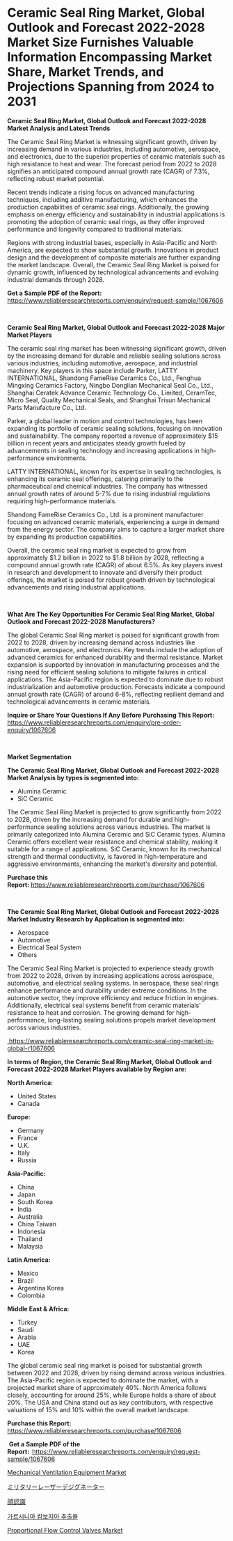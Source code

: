 <p><h1>Ceramic Seal Ring Market, Global Outlook and Forecast 2022-2028 Market Size Furnishes Valuable Information Encompassing Market Share, Market Trends, and Projections Spanning from 2024 to 2031</h1></p><p><strong>Ceramic Seal Ring Market, Global Outlook and Forecast 2022-2028 Market Analysis and Latest Trends</strong></p>
<p><p>The Ceramic Seal Ring Market is witnessing significant growth, driven by increasing demand in various industries, including automotive, aerospace, and electronics, due to the superior properties of ceramic materials such as high resistance to heat and wear. The forecast period from 2022 to 2028 signifies an anticipated compound annual growth rate (CAGR) of 7.3%, reflecting robust market potential.</p><p>Recent trends indicate a rising focus on advanced manufacturing techniques, including additive manufacturing, which enhances the production capabilities of ceramic seal rings. Additionally, the growing emphasis on energy efficiency and sustainability in industrial applications is promoting the adoption of ceramic seal rings, as they offer improved performance and longevity compared to traditional materials.</p><p>Regions with strong industrial bases, especially in Asia-Pacific and North America, are expected to show substantial growth. Innovations in product design and the development of composite materials are further expanding the market landscape. Overall, the Ceramic Seal Ring Market is poised for dynamic growth, influenced by technological advancements and evolving industrial demands through 2028.</p></p>
<p><strong>Get a Sample PDF of the Report:&nbsp;</strong> <a href="https://www.reliableresearchreports.com/enquiry/request-sample/1067606">https://www.reliableresearchreports.com/enquiry/request-sample/1067606</a></p>
<p>&nbsp;</p>
<p><strong>Ceramic Seal Ring Market, Global Outlook and Forecast 2022-2028 Major Market Players</strong></p>
<p><p>The ceramic seal ring market has been witnessing significant growth, driven by the increasing demand for durable and reliable sealing solutions across various industries, including automotive, aerospace, and industrial machinery. Key players in this space include Parker, LATTY INTERNATIONAL, Shandong FameRise Ceramics Co., Ltd., Fenghua Mingxing Ceramics Factory, Ningbo Donglian Mechanical Seal Co., Ltd., Shanghai Ceratek Advance Ceramic Technology Co., Limited, CeramTec, Micro Seal, Quality Mechanical Seals, and Shanghai Trisun Mechanical Parts Manufacture Co., Ltd.</p><p>Parker, a global leader in motion and control technologies, has been expanding its portfolio of ceramic sealing solutions, focusing on innovation and sustainability. The company reported a revenue of approximately $15 billion in recent years and anticipates steady growth fueled by advancements in sealing technology and increasing applications in high-performance environments.</p><p>LATTY INTERNATIONAL, known for its expertise in sealing technologies, is enhancing its ceramic seal offerings, catering primarily to the pharmaceutical and chemical industries. The company has witnessed annual growth rates of around 5-7% due to rising industrial regulations requiring high-performance materials.</p><p>Shandong FameRise Ceramics Co., Ltd. is a prominent manufacturer focusing on advanced ceramic materials, experiencing a surge in demand from the energy sector. The company aims to capture a larger market share by expanding its production capabilities.</p><p>Overall, the ceramic seal ring market is expected to grow from approximately $1.2 billion in 2022 to $1.8 billion by 2028, reflecting a compound annual growth rate (CAGR) of about 6.5%. As key players invest in research and development to innovate and diversify their product offerings, the market is poised for robust growth driven by technological advancements and rising industrial applications.</p></p>
<p>&nbsp;</p>
<p><strong>What Are The Key Opportunities For Ceramic Seal Ring Market, Global Outlook and Forecast 2022-2028 Manufacturers?</strong></p>
<p><p>The global Ceramic Seal Ring market is poised for significant growth from 2022 to 2028, driven by increasing demand across industries like automotive, aerospace, and electronics. Key trends include the adoption of advanced ceramics for enhanced durability and thermal resistance. Market expansion is supported by innovation in manufacturing processes and the rising need for efficient sealing solutions to mitigate failures in critical applications. The Asia-Pacific region is expected to dominate due to robust industrialization and automotive production. Forecasts indicate a compound annual growth rate (CAGR) of around 6-8%, reflecting resilient demand and technological advancements in ceramic materials.</p></p>
<p><strong>Inquire or Share Your Questions If Any Before Purchasing This Report:</strong> <a href="https://www.reliableresearchreports.com/enquiry/pre-order-enquiry/1067606">https://www.reliableresearchreports.com/enquiry/pre-order-enquiry/1067606</a></p>
<p>&nbsp;</p>
<p><strong>Market Segmentation</strong></p>
<p><strong>The Ceramic Seal Ring Market, Global Outlook and Forecast 2022-2028 Market Analysis by types is segmented into:</strong></p>
<p><ul><li>Alumina Ceramic</li><li>SiC Ceramic</li></ul></p>
<p><p>The Ceramic Seal Ring Market is projected to grow significantly from 2022 to 2028, driven by the increasing demand for durable and high-performance sealing solutions across various industries. The market is primarily categorized into Alumina Ceramic and SiC Ceramic types. Alumina Ceramic offers excellent wear resistance and chemical stability, making it suitable for a range of applications. SiC Ceramic, known for its mechanical strength and thermal conductivity, is favored in high-temperature and aggressive environments, enhancing the market's diversity and potential.</p></p>
<p><strong>Purchase this Report:&nbsp;</strong><a href="https://www.reliableresearchreports.com/purchase/1067606">https://www.reliableresearchreports.com/purchase/1067606</a></p>
<p>&nbsp;</p>
<p><strong>The Ceramic Seal Ring Market, Global Outlook and Forecast 2022-2028 Market Industry Research by Application is segmented into:</strong></p>
<p><ul><li>Aerospace</li><li>Automotive</li><li>Electrical Seal System</li><li>Others</li></ul></p>
<p><p>The Ceramic Seal Ring Market is projected to experience steady growth from 2022 to 2028, driven by increasing applications across aerospace, automotive, and electrical sealing systems. In aerospace, these seal rings enhance performance and durability under extreme conditions. In the automotive sector, they improve efficiency and reduce friction in engines. Additionally, electrical seal systems benefit from ceramic materials' resistance to heat and corrosion. The growing demand for high-performance, long-lasting sealing solutions propels market development across various industries.</p></p>
<p><a href="https://www.reliableresearchreports.com/ceramic-seal-ring-market-in-global-r1067606">&nbsp;https://www.reliableresearchreports.com/ceramic-seal-ring-market-in-global-r1067606</a></p>
<p><strong>In terms of Region, the Ceramic Seal Ring Market, Global Outlook and Forecast 2022-2028 Market Players available by Region are:</strong></p>
<p>
    <p> <strong> North America: </strong>
        <ul>
            <li>United States</li>
            <li>Canada</li>
        </ul>
        </p> 
    <p> <strong> Europe: </strong>
        <ul>
            <li>Germany</li>
            <li>France</li>
            <li>U.K.</li>
            <li>Italy</li>
            <li>Russia</li>
        </ul>
        </p> 
    <p> <strong> Asia-Pacific: </strong>
        <ul>
            <li>China</li>
            <li>Japan</li>
            <li>South Korea</li>
            <li>India</li>
            <li>Australia</li>
            <li>China Taiwan</li>
            <li>Indonesia</li>
            <li>Thailand</li>
            <li>Malaysia</li>
        </ul>
        </p> 
    <p> <strong> Latin America: </strong>
        <ul>
            <li>Mexico</li>
            <li>Brazil</li>
            <li>Argentina Korea</li>
            <li>Colombia</li>
        </ul>
        </p> 
    <p> <strong> Middle East & Africa: </strong>
        <ul>
            <li>Turkey</li>
            <li>Saudi</li>
            <li>Arabia</li>
            <li>UAE</li>
            <li>Korea</li>
        </ul>
    </p>
    </p>
<p><p>The global ceramic seal ring market is poised for substantial growth between 2022 and 2028, driven by rising demand across various industries. The Asia-Pacific region is expected to dominate the market, with a projected market share of approximately 40%. North America follows closely, accounting for around 25%, while Europe holds a share of about 20%. The USA and China stand out as key contributors, with respective valuations of 15% and 10% within the overall market landscape.</p></p>
<p><strong>Purchase this Report: </strong><a href="https://www.reliableresearchreports.com/purchase/1067606">https://www.reliableresearchreports.com/purchase/1067606</a></p>
<p>&nbsp;<strong>Get a Sample PDF of the Report:&nbsp;&nbsp;</strong><a href="https://www.reliableresearchreports.com/enquiry/request-sample/1067606">https://www.reliableresearchreports.com/enquiry/request-sample/1067606</a></p>
<p><strong></strong></p>
<p><p><a href="https://www.linkedin.com/pulse/mechanical-ventilation-equipment-market-size-growing-cagr-ekqxe?trackingId=hGbffT%2FkQ7%2BJMxvnVAAxcA%3D%3D">Mechanical Ventilation Equipment Market</a></p><p><a href="https://medium.com/@ridleydamion/%E8%BB%8D%E7%94%A8%E3%83%AC%E3%83%BC%E3%82%B6%E3%83%BC%E6%8C%87%E7%A4%BA%E8%A3%85%E7%BD%AE%E5%B8%82%E5%A0%B4-%E5%B8%82%E5%A0%B4%E3%82%BB%E3%82%B0%E3%83%A1%E3%83%B3%E3%83%86%E3%83%BC%E3%82%B7%E3%83%A7%E3%83%B3-%E5%9C%B0%E5%9F%9F%E5%88%A5%E5%88%86%E6%9E%90%E3%81%8A%E3%82%88%E3%81%B32031%E5%B9%B4%E3%81%BE%E3%81%A7%E3%81%AE%E5%B8%82%E5%A0%B4%E4%BA%88%E6%B8%AC-e88ad0a48280">ミリタリーレーザーデジグネーター</a></p><p><a href="https://medium.com/@novastamm2023/%E5%B8%82%E5%A0%B4%E4%BA%88%E6%B8%AC-%E3%82%B0%E3%83%AD%E3%83%BC%E3%83%90%E3%83%AB%E9%A1%94%E8%AA%8D%E8%AD%98%E3%81%AE%E3%83%88%E3%83%AC%E3%83%B3%E3%83%89%E3%81%A8%E5%BD%B1%E9%9F%BF%E5%88%86%E6%9E%90-2024%E5%B9%B4-0cf1151bb1f8">顔認識</a></p><p><a href="https://medium.com/@melodyfunk1988/%EA%B8%80%EB%A1%9C%EB%B2%8C-%EA%B0%80%EB%A5%B4%EC%8B%9C%EB%8B%88%EC%95%84-%EC%BA%84%EB%B3%B4%EC%A7%80%EC%95%84-%EC%B6%94%EC%B6%9C%EB%AC%BC-%EC%8B%9C%EC%9E%A5-%EA%B7%9C%EB%AA%A8%EB%8A%94-%EC%97%85%EA%B3%84-%EC%98%88%EC%B8%A1%EC%97%90-%EB%94%B0%EB%A5%B4%EB%A9%B4-2024%EB%85%84%EB%B6%80%ED%84%B0-2031%EB%85%84%EA%B9%8C%EC%A7%80-%EC%97%B0%ED%8F%89%EA%B7%A0-%EC%84%B1%EC%9E%A5%EB%A5%A0-cagr-10-8-%EB%A5%BC-%EA%B8%B0%EB%A1%9D%ED%95%A0-%EA%B2%83%EC%9C%BC%EB%A1%9C-%EC%98%88%EC%83%81%EB%90%A9%EB%8B%88%EB%8B%A4-af269ad3694b">가르시니아 캄보지아 추출물</a></p><p><a href="https://issuu.com/reportprime-2/docs/proportional-flow-control-valves-ma_cbe96473f785ff">Proportional Flow Control Valves Market</a></p></p>